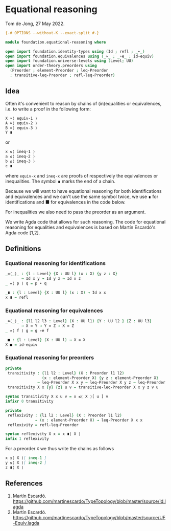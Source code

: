 # Equational reasoning

Tom de Jong, 27 May 2022.
```agda
{-# OPTIONS --without-K --exact-split #-}

module foundation.equational-reasoning where

open import foundation.identity-types using (Id ; refl ; _∙_)
open import foundation.equivalences using (_≃_ ; _∘e_ ; id-equiv)
open import foundation.universe-levels using (Level; UU)
open import order-theory.preorders using
  (Preorder ; element-Preorder ; leq-Preorder
  ; transitive-leq-Preorder ; refl-leq-Preorder)
```

## Idea

Often it's convenient to reason by chains of (in)equalities or equivalences,
i.e. to write a proof in the following form:

```md
X ≃⟨ equiv-1 ⟩
A ≃⟨ equiv-2 ⟩
B ≃⟨ equiv-3 ⟩
Y ∎
```

or
```md
x ≤⟨ ineq-1 ⟩
a ≤⟨ ineq-2 ⟩
b ≤⟨ ineq-3 ⟩
c ∎
```

where `equiv-x` and `ineq-x` are proofs of respectively the equivalences or
inequalities. The symbol ∎ marks the end of a chain.

Because we will want to have equational reasoning for both identifications and
equivalences and we can't use the same symbol twice, we use ∎ for
identifications and ■ for equivalences in the code below.

For inequalities we also need to pass the preorder as an argument.

We write Agda code that allows for such reasoning. The code for equational
reasoning for equalities and equivalences is based on Martín Escardó's Agda code
[1,2].


## Definitions

### Equational reasoning for identifications

```agda
_=⟨_⟩_ : {l : Level} {X : UU l} (x : X) {y z : X}
       → Id x y → Id y z → Id x z
_ =⟨ p ⟩ q = p ∙ q

_∎ : {l : Level} {X : UU l} (x : X) → Id x x
x ∎ = refl
```

### Equational reasoning for equivalences

```agda
_≃⟨_⟩_ : {l1 l2 l3 : Level} (X : UU l1) {Y : UU l2 } {Z : UU l3}
       → X ≃ Y → Y ≃ Z → X ≃ Z
_ ≃⟨ f ⟩ g = g ∘e f

_■ : {l : Level} (X : UU l) → X ≃ X
X ■ = id-equiv
```

### Equational reasoning for preorders

```agda
private
 transitivity : {l1 l2 : Level} (X : Preorder l1 l2)
                (x : element-Preorder X) {y z : element-Preorder X}
              → leq-Preorder X x y → leq-Preorder X y z → leq-Preorder X x z
 transitivity X x {y} {z} u v = transitive-leq-Preorder X x y z v u

syntax transitivity X x u v = x ≤⟨ X ⟩[ u ] v
infixr 0 transitivity

private
 reflexivity : {l1 l2 : Level} (X : Preorder l1 l2)
             → (x : element-Preorder X) → leq-Preorder X x x
 reflexivity = refl-leq-Preorder

syntax reflexivity X x = x ∎⟨ X ⟩
infix 1 reflexivity
```

For a preorder `X` we thus write the chains as follows

```md
x ≤⟨ X ⟩[ ineq-1 ]
y ≤⟨ X ⟩[ ineq-2 ]
z ∎⟨ X ⟩
```

## References

1. Martín Escardó. https://github.com/martinescardo/TypeTopology/blob/master/source/Id.lagda
1. Martín Escardó. https://github.com/martinescardo/TypeTopology/blob/master/source/UF-Equiv.lagda
